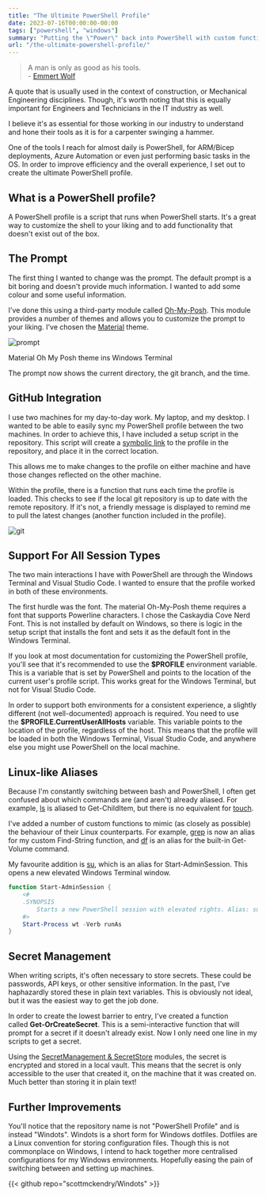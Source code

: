```yaml
---
title: "The Ultimite PowerShell Profile"
date: 2023-07-16T00:00:00-00:00
tags: ["powershell", "windows"]
summary: "Putting the \"Power\" back into PowerShell with custom functions and aliases 💪"
url: "/the-ultimate-powershell-profile/"
---
```


> A man is only as good as his tools.  
> - [Emmert Wolf](https://dah.li/a/post/emmert-wolf?ref=scottmckendry.tech)

A quote that is usually used in the context of construction, or Mechanical Engineering disciplines. Though, it's worth noting that this is equally important for Engineers and Technicians in the IT industry as well.

I believe it's as essential for those working in our industry to understand and hone their tools as it is for a carpenter swinging a hammer.

One of the tools I reach for almost daily is PowerShell, for ARM/Bicep deployments, Azure Automation or even just performing basic tasks in the OS. In order to improve efficiency and the overall experience, I set out to create the ultimate PowerShell profile.

## What is a PowerShell profile?

A PowerShell profile is a script that runs when PowerShell starts. It's a great way to customize the shell to your liking and to add functionality that doesn't exist out of the box.

## The Prompt

The first thing I wanted to change was the prompt. The default prompt is a bit boring and doesn't provide much information. I wanted to add some colour and some useful information.

I've done this using a third-party module called [Oh-My-Posh](https://ohmyposh.dev/?ref=scottmckendry.tech). This module provides a number of themes and allows you to customize the prompt to your liking. I've chosen the [Material](https://ohmyposh.dev/docs/themes?ref=scottmckendry.tech#material) theme.

![prompt](/img/powershell-profile/prompt.png)

Material Oh My Posh theme ins Windows Terminal

The prompt now shows the current directory, the git branch, and the time.

## GitHub Integration

I use two machines for my day-to-day work. My laptop, and my desktop. I wanted to be able to easily sync my PowerShell profile between the two machines. In order to achieve this, I have included a setup script in the repository. This script will create a [symbolic link](https://learn.microsoft.com/en-us/windows/security/threat-protection/security-policy-settings/create-symbolic-links?ref=scottmckendry.tech) to the profile in the repository, and place it in the correct location.

This allows me to make changes to the profile on either machine and have those changes reflected on the other machine.

Within the profile, there is a function that runs each time the profile is loaded. This checks to see if the local git repository is up to date with the remote repository. If it's not, a friendly message is displayed to remind me to pull the latest changes (another function included in the profile).

![git](/img/powershell-profile/git-integration.png)

## Support For All Session Types

The two main interactions I have with PowerShell are through the Windows Terminal and Visual Studio Code. I wanted to ensure that the profile worked in both of these environments.

The first hurdle was the font. The material Oh-My-Posh theme requires a font that supports Powerline characters. I chose the Caskaydia Cove Nerd Font. This is not installed by default on Windows, so there is logic in the setup script that installs the font and sets it as the default font in the Windows Terminal.

If you look at most documentation for customizing the PowerShell profile, you'll see that it's recommended to use the **$PROFILE** environment variable. This is a variable that is set by PowerShell and points to the location of the current user's profile script. This works great for the Windows Terminal, but not for Visual Studio Code.

In order to support both environments for a consistent experience, a slightly different (not well-documented) approach is required. You need to use the **$PROFILE.CurrentUserAllHosts** variable. This variable points to the location of the profile, regardless of the host. This means that the profile will be loaded in both the Windows Terminal, Visual Studio Code, and anywhere else you might use PowerShell on the local machine.

## Linux-like Aliases

Because I'm constantly switching between bash and PowerShell, I often get confused about which commands are (and aren't) already aliased. For example, [ls](https://manpages.ubuntu.com/manpages/focal/en/man1/ls.1.html?ref=scottmckendry.tech) is aliased to Get-ChildItem, but there is no equivalent for [touch](https://manpages.ubuntu.com/manpages/focal/man1/touch.1.html?ref=scottmckendry.tech).

I've added a number of custom functions to mimic (as closely as possible) the behaviour of their Linux counterparts. For example, [grep](https://manpages.ubuntu.com/manpages/focal/man1/grep.1.html?ref=scottmckendry.tech) is now an alias for my custom Find-String function, and [df](https://manpages.ubuntu.com/manpages/focal/man1/df.1.html?ref=scottmckendry.tech) is an alias for the built-in Get-Volume command.

My favourite addition is [su](https://manpages.ubuntu.com/manpages/focal/man1/su.1.html?ref=scottmckendry.tech), which is an alias for Start-AdminSession. This opens a new elevated Windows Terminal window.

```powershell
function Start-AdminSession {
    <#
    .SYNOPSIS
        Starts a new PowerShell session with elevated rights. Alias: su 
    #>
    Start-Process wt -Verb runAs
}
```

## Secret Management

When writing scripts, it's often necessary to store secrets. These could be passwords, API keys, or other sensitive information. In the past, I've haphazardly stored these in plain text variables. This is obviously not ideal, but it was the easiest way to get the job done.

In order to create the lowest barrier to entry, I've created a function called **Get-OrCreateSecret**. This is a semi-interactive function that will prompt for a secret if it doesn't already exist. Now I only need one line in my scripts to get a secret.

Using the [SecretManagement & SecretStore](https://devblogs.microsoft.com/powershell/secretmanagement-and-secretstore-are-generally-available/?ref=scottmckendry.tech) modules, the secret is encrypted and stored in a local vault. This means that the secret is only accessible to the user that created it, on the machine that it was created on. Much better than storing it in plain text!

## Further Improvements

You'll notice that the repository name is not "PowerShell Profile" and is instead "Windots". Windots is a short form for Windows dotfiles. Dotfiles are a Linux convention for storing configuration files. Though this is not commonplace on Windows, I intend to hack together more centralised configurations for my Windows environments. Hopefully easing the pain of switching between and setting up machines.

{{< github repo="scottmckendry/Windots" >}}
